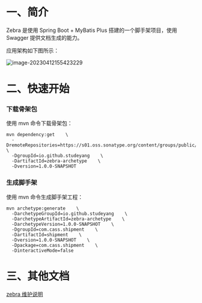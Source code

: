 # 一、简介

Zebra 是使用 Spring Boot + MyBatis Plus 搭建的一个脚手架项目，使用 Swagger 提供文档生成的能力。

应用架构如下图所示：

![image-20230412155423229](https://technotes.oss-cn-shenzhen.aliyuncs.com/2023/image-20230412155423229.png)

# 二、快速开始

### 下载骨架包

使用 mvn 命令下载骨架包：

```shell
mvn dependency:get    \
  -DremoteRepositories=https://s01.oss.sonatype.org/content/groups/public/    \
  -DgroupId=io.github.studeyang    \
  -DartifactId=zebra-archetype    \
  -Dversion=1.0.0-SNAPSHOT
```

### 生成脚手架

使用 mvn 命令生成脚手架工程：

```shell
mvn archetype:generate    \
  -DarchetypeGroupId=io.github.studeyang    \
  -DarchetypeArtifactId=zebra-archetype    \
  -DarchetypeVersion=1.0.0-SNAPSHOT    \
  -DgroupId=com.cass.shipment    \
  -DartifactId=shipment    \
  -Dversion=1.0.0-SNAPSHOT    \
  -Dpackage=com.cass.shipment    \
  -DinteractiveMode=false
```

# 三、其他文档

[zebra 维护说明](docs/zebra%20维护说明.md)



